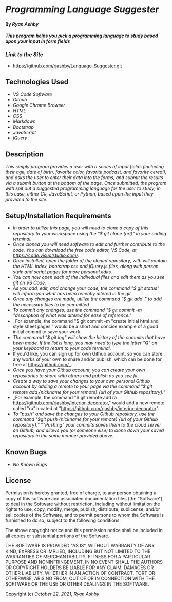 # _Programming Language Suggester_ 

#### By _**Ryan Ashby**_ 

#### _This program helps you pick a programming language to study based upon your input in form fields_ 

### _Link to the Site_

* https://github.com/rjashby/Language-Suggester.git

## Technologies Used 

* _VS Code Software_
* _Github_
* _Google Chrome Browser_
* _HTML_
* _CSS_ 
* _Markdown_ 
* _Bootstrap_ 
* _JavaScript_
* _jQuery_


## Description 

_This simply program provides a user with a series of input fields (including their age, date of birth, favorite color, favorite podcast, and favorite cereal), and asks the user to enter their data into the forms, and submit the results via a submit button at the bottom of the page. Once submitted, the program with spit out a suggested programming language for the user to study; in this case, either C#, JavaScript, or Python, based upon the input they provided to the site._ 

## Setup/Installation Requirements 

* _In order to utilize this page, you will need to clone a copy of this repository to your workspace using the "$ git clone {url}" in your coding terminal._ 
* _Once cloned you will need software to edit and further contribute to the code. You can download the free code editor, VS Code, at https://code.visualstudio.com/_.
* _Once installed, open the folder of the cloned repository, with will contain the HTML index, bootstrap.css and jQuery.js files, along with person style and script pages for more personal edits._
* _You can now open each of the individual files and edit them as you see git on VS Code._
* _As you add, edit, and change your code, the command "$ git status" will inform you what has been recently altered in the git._
* _Once any changes are made, utilize the command "$ git add ." to add the necessary files to be committed_
* _To commit any changes, use the command "$ git commit -m "description of what was altered for ease of reference."_
* _For example, the command "$ git commit -m "create initial html and style sheet pages," would be a short and concise example of a good initial commit to save your work.
* _The command "$ git log" will show the history of the commits that have been made. If the list is long, you may need to type the letter "Q" on your keyboard to return to your code terminal._
* If you'd like, you can sign up for own Github account, so you can store any works of your own to share and/or publish, which can be done for free at https://github.com/_.  
* _Once you have your Github account, you can create your own repositories to share with others and publish as you see fit._
* _Create a way to save your changes to your own personal Github account by adding a remote to your page via the command "$ git remote add {nickname for your remote} {url of your Github repository}."_
* _For example, the command "$ git remote add ra https://github.com/rjashby/interior-decorator," would add a new remote called "ra" located at "https://github.com/rjashby/interior-decorator".
* _To "push" and save the changes to your Github repository, use the command "$git push {nickname for your remote} {url of your Github repository}."_ 
*_"Pushing" your commits saves them to the cloud server on Github, and allows you (or someone else) to clone down your saved repository in the same manner provided above._

## Known Bugs 

* _No Known Bugs_  

## License 

Permission is hereby granted, free of charge, to any person obtaining a copy of this software and associated documentation files (the "Software"), to deal in the Software without restriction, including without limitation the rights to use, copy, modify, merge, publish, distribute, sublicense, and/or sell copies of the Software, and to permit persons to whom the Software is furnished to do so, subject to the following conditions:

The above copyright notice and this permission notice shall be included in all copies or substantial portions of the Software.

THE SOFTWARE IS PROVIDED "AS IS", WITHOUT WARRANTY OF ANY KIND, EXPRESS OR IMPLIED, INCLUDING BUT NOT LIMITED TO THE WARRANTIES OF MERCHANTABILITY, FITNESS FOR A PARTICULAR PURPOSE AND NONINFRINGEMENT. IN NO EVENT SHALL THE AUTHORS OR COPYRIGHT HOLDERS BE LIABLE FOR ANY CLAIM, DAMAGES OR OTHER LIABILITY, WHETHER IN AN ACTION OF CONTRACT, TORT OR OTHERWISE, ARISING FROM, OUT OF OR IN CONNECTION WITH THE SOFTWARE OR THE USE OR OTHER DEALINGS IN THE SOFTWARE.

Copyright (c) _October 22, 2021_, _Ryan Ashby_

